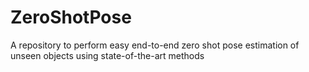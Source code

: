 # ZeroShotPose
A repository to perform easy end-to-end zero shot pose estimation of unseen objects using state-of-the-art methods
